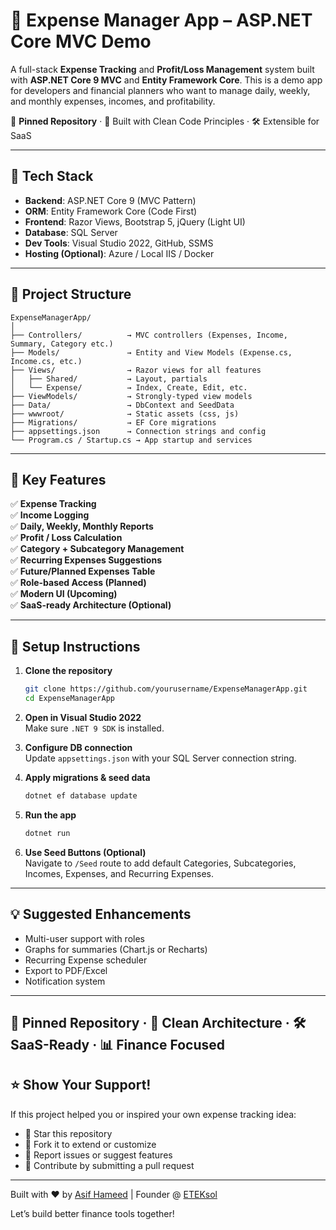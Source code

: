# 💸 Expense Manager App – ASP.NET Core MVC Demo

A full-stack **Expense Tracking** and **Profit/Loss Management** system built with **ASP.NET Core 9 MVC** and **Entity Framework Core**. This is a demo app for developers and financial planners who want to manage daily, weekly, and monthly expenses, incomes, and profitability.

📌 **Pinned Repository** · 🧠 Built with Clean Code Principles · 🛠️ Extensible for SaaS

---

## 🔧 Tech Stack

- **Backend**: ASP.NET Core 9 (MVC Pattern)
- **ORM**: Entity Framework Core (Code First)
- **Frontend**: Razor Views, Bootstrap 5, jQuery (Light UI)
- **Database**: SQL Server
- **Dev Tools**: Visual Studio 2022, GitHub, SSMS
- **Hosting (Optional)**: Azure / Local IIS / Docker

---

## 📁 Project Structure

```
ExpenseManagerApp/
│
├── Controllers/          → MVC controllers (Expenses, Income, Summary, Category etc.)
├── Models/               → Entity and View Models (Expense.cs, Income.cs, etc.)
├── Views/                → Razor views for all features
│   ├── Shared/           → Layout, partials
│   └── Expense/          → Index, Create, Edit, etc.
├── ViewModels/           → Strongly-typed view models
├── Data/                 → DbContext and SeedData
├── wwwroot/              → Static assets (css, js)
├── Migrations/           → EF Core migrations
├── appsettings.json      → Connection strings and config
└── Program.cs / Startup.cs → App startup and services
```

---

## 🌟 Key Features

✅ **Expense Tracking**  
✅ **Income Logging**  
✅ **Daily, Weekly, Monthly Reports**  
✅ **Profit / Loss Calculation**  
✅ **Category + Subcategory Management**  
✅ **Recurring Expenses Suggestions**  
✅ **Future/Planned Expenses Table**  
✅ **Role-based Access (Planned)**  
✅ **Modern UI (Upcoming)**  
✅ **SaaS-ready Architecture (Optional)**

---



## 🚀 Setup Instructions

1. **Clone the repository**
   ```bash
   git clone https://github.com/yourusername/ExpenseManagerApp.git
   cd ExpenseManagerApp
   ```

2. **Open in Visual Studio 2022**  
   Make sure `.NET 9 SDK` is installed.

3. **Configure DB connection**  
   Update `appsettings.json` with your SQL Server connection string.

4. **Apply migrations & seed data**
   ```bash
   dotnet ef database update
   ```

5. **Run the app**
   ```bash
   dotnet run
   ```

6. **Use Seed Buttons (Optional)**  
   Navigate to `/Seed` route to add default Categories, Subcategories, Incomes, Expenses, and Recurring Expenses.

---

## 💡 Suggested Enhancements

- Multi-user support with roles
- Graphs for summaries (Chart.js or Recharts)
- Recurring Expense scheduler
- Export to PDF/Excel
- Notification system

---
📌 **Pinned Repository** · 🧠 Clean Architecture · 🛠️ SaaS-Ready · 📊 Finance Focused
---

## ⭐ Show Your Support!

If this project helped you or inspired your own expense tracking idea:

- 🌟 Star this repository
- 🍴 Fork it to extend or customize
- 🐛 Report issues or suggest features
- 🤝 Contribute by submitting a pull request

---

Built with ❤️ by [Asif Hameed](https://asifhameed.com) | Founder @ [ETEKsol](https://eteksol.com)

Let’s build better finance tools together!
